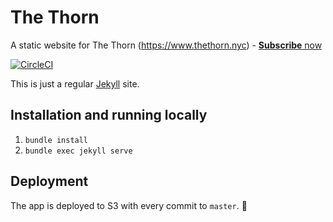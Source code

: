 # The Thorn
A static website for The Thorn (https://www.thethorn.nyc) - [**Subscribe** now](http://nyc.us15.list-manage.com/subscribe?u=6533003d659976f89bf858d09&id=f3405fc230)

[![CircleCI](https://circleci.com/gh/nycdsa/the-thorn.svg?style=svg)](https://circleci.com/gh/nycdsa/the-thorn)

This is just a regular [Jekyll](https://jekyllrb.com) site.

## Installation and running locally
1. `bundle install`
2. `bundle exec jekyll serve`

## Deployment
The app is deployed to S3 with every commit to `master`.
🌹
